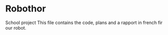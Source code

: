 # Robothor
School project 
This file contains the code, plans and a rapport in french fir our robot.
